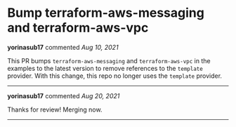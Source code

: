 # Bump terraform-aws-messaging and terraform-aws-vpc

**yorinasub17** commented *Aug 10, 2021*

This PR bumps `terraform-aws-messaging` and `terraform-aws-vpc` in the examples to the latest version to remove references to the `template` provider. With this change, this repo no longer uses the `template` provider.
<br />
***


**yorinasub17** commented *Aug 20, 2021*

Thanks for review! Merging now.
***

